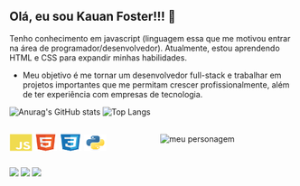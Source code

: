 ## Olá, eu sou Kauan Foster!!! 👋

Tenho conhecimento em javascript (linguagem essa que me motivou entrar na área de programador/desenvolvedor). Atualmente, estou aprendendo HTML e CSS para expandir minhas habilidades.


* Meu objetivo é me tornar um desenvolvedor full-stack e trabalhar em projetos importantes que me permitam crescer profissionalmente, além de ter experiência com empresas de tecnologia.

![Anurag's GitHub stats](https://github-readme-stats.vercel.app/api?username=Kauanmfw&theme=prussian_icons=true)
![Top Langs](https://github-readme-stats.vercel.app/api/top-langs/?username=Kauanmfw&layout=compact&transparent&theme=transparent)


<div style="display: inline_block"><br>
  <img align="center" alt="Js" height="30" width="40" src="https://raw.githubusercontent.com/devicons/devicon/master/icons/javascript/javascript-plain.svg">
  <img align="center" alt="HTML" height="30" width="40" src="https://raw.githubusercontent.com/devicons/devicon/master/icons/html5/html5-original.svg">
  <img align="center" alt="CSS" height="30" width="40" src="https://raw.githubusercontent.com/devicons/devicon/master/icons/css3/css3-original.svg">
  <img align="center" alt="Rafa-Python" height="30" width="40" src="https://raw.githubusercontent.com/devicons/devicon/master/icons/python/python-original.svg">
  <img align="right" alt="meu personagem" height="134" width="237" src="https://media.tenor.com/RFCFMqnbXaEAAAAC/gojo-satoru-gojo.gif">
</div>

##



<div>
  
  <a href="https://www.instagram.com/Kauanmfw/" target="_blank"><img src="https://img.shields.io/badge/-Instagram-%23E4405F?style=for-the-badge&logo=instagram&logoColor=white" target="_blank"></a>
  <a href = "mailto:Kauanmfw@outlook.com"><img src="https://img.shields.io/badge/-Gmail-%23333?style=for-the-badge&logo=gmail&logoColor=white" target="_blank"></a>
  <a href="https://www.linkedin.com/in/kauan-matheus-foster-wendt-30bb1113a" target="_blank"><img src="https://img.shields.io/badge/-LinkedIn-%230077B5?style=for-the-badge&logo=linkedin&logoColor=white" target="_blank"></a> 
  
</div>
